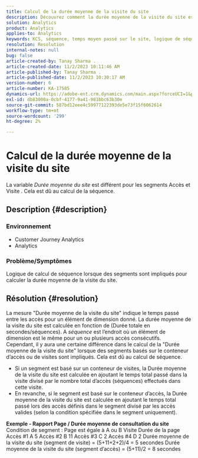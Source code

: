 ```yaml
---
title: Calcul de la durée moyenne de la visite du site
description: Découvrez comment la durée moyenne de la visite du site est calculée lorsque des segments basés sur le conteneur d’accès ou de visites sont impliqués.
solution: Analytics
product: Analytics
applies-to: Analytics
keywords: KCS, séquence, temps moyen passé sur le site, logique de séquence
resolution: Resolution
internal-notes: null
bug: false
article-created-by: Tanay Sharma .
article-created-date: 11/2/2023 10:11:46 AM
article-published-by: Tanay Sharma .
article-published-date: 11/2/2023 10:30:17 AM
version-number: 6
article-number: KA-17585
dynamics-url: https://adobe-ent.crm.dynamics.com/main.aspx?forceUCI=1&pagetype=entityrecord&etn=knowledgearticle&id=233d9035-6879-ee11-8179-6045bd006149
exl-id: db83000a-0cbf-4177-9a41-981bbc63b30e
source-git-commit: 587bd12eee4c59977122393de5e73f15f6062614
workflow-type: tm+mt
source-wordcount: '299'
ht-degree: 2%

---
```


# Calcul de la durée moyenne de la visite du site


La variable *Durée moyenne du site* est différent pour les segments Accès et Visite . Cela est dû au calcul de la séquence.

## Description {#description}


### Environnement

- Customer Journey Analytics
- Analytics




### Problème/Symptômes

Logique de calcul de séquence lorsque des segments sont impliqués pour calculer la durée moyenne de la visite du site.


## Résolution {#resolution}


La mesure &quot;Durée moyenne de la visite du site&quot; indique le temps passé entre les accès pour un élément de dimension donné. La durée moyenne de la visite du site est calculée en fonction de (Durée totale en secondes/séquences). A *séquence* est l’endroit où un élément de dimension est le même pour un ou plusieurs accès consécutifs.
 
Cependant, il y aura une certaine différence dans le calcul de la &quot;Durée moyenne de la visite du site&quot; lorsque des segments basés sur le conteneur d’accès ou de visites sont impliqués. Cela est dû au calcul de séquence.

- Si un segment est basé sur un conteneur de visites, la Durée moyenne de la visite du site est calculée en ajoutant le temps total passé dans la visite divisé par le nombre total d’accès (séquences) effectués dans cette visite.
- En revanche, si le segment est basé sur le conteneur d’accès, la Durée moyenne de la visite du site est calculée en ajoutant le temps total passé lors des accès définis dans le segment divisé par les accès valides (selon la condition spécifiée dans le segment uniquement).


<b>Exemple - Rapport Page / Durée moyenne de consultation du site</b>
 
Condition de segment : Page est égale à A ou B Visite Durée de la page Accès #1 A 5 Accès #2 B 11 Accès #3 C 2 Accès #4 D 2 Durée moyenne de la visite du site (segment de visite) = (5+11+2+2)/4 = 5 secondes Durée moyenne de la visite du site (segment d’accès) = (5+11)/2 = 8 secondes
